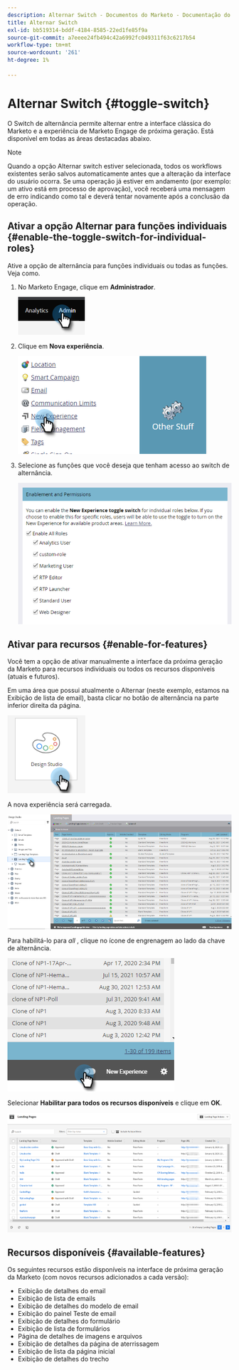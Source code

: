 ```yaml
---
description: Alternar Switch - Documentos do Marketo - Documentação do produto
title: Alternar Switch
exl-id: bb519314-bddf-4184-8585-22ed1fe85f9a
source-git-commit: a7eeee24fb494c42a6992fc049311f63c6217b54
workflow-type: tm+mt
source-wordcount: '261'
ht-degree: 1%

---
```


# Alternar Switch {#toggle-switch}

O Switch de alternância permite alternar entre a interface clássica do Marketo e a experiência de Marketo Engage de próxima geração. Está disponível em todas as áreas destacadas abaixo.

>[!NOTE]
>
>Quando a opção Alternar switch estiver selecionada, todos os workflows existentes serão salvos automaticamente antes que a alteração da interface do usuário ocorra. Se uma operação já estiver em andamento (por exemplo: um ativo está em processo de aprovação), você receberá uma mensagem de erro indicando como tal e deverá tentar novamente após a conclusão da operação.

## Ativar a opção Alternar para funções individuais {#enable-the-toggle-switch-for-individual-roles}

Ative a opção de alternância para funções individuais ou todas as funções. Veja como.

1. No Marketo Engage, clique em **Administrador**.

   ![](assets/toggle-switch-1.png)

1. Clique em **Nova experiência**.

   ![](assets/toggle-switch-2.png)

1. Selecione as funções que você deseja que tenham acesso ao switch de alternância.

   ![](assets/toggle-switch-3.png)

## Ativar para recursos {#enable-for-features}

Você tem a opção de ativar manualmente a interface da próxima geração da Marketo para recursos individuais ou todos os recursos disponíveis (atuais e futuros).

Em uma área que possui atualmente o Alternar (neste exemplo, estamos na Exibição de lista de email), basta clicar no botão de alternância na parte inferior direita da página.

![](assets/toggle-switch-4.png)

A nova experiência será carregada.

![](assets/toggle-switch-5.png)

Para habilitá-lo para _all_ , clique no ícone de engrenagem ao lado da chave de alternância.

![](assets/toggle-switch-6.png)

Selecionar **Habilitar para todos os recursos disponíveis** e clique em **OK**.

![](assets/toggle-switch-7.png)

## Recursos disponíveis {#available-features}

Os seguintes recursos estão disponíveis na interface de próxima geração da Marketo (com novos recursos adicionados a cada versão):

* Exibição de detalhes do email
* Exibição de lista de emails
* Exibição de detalhes do modelo de email
* Exibição do painel Teste de email
* Exibição de detalhes do formulário
* Exibição de lista de formulários
* Página de detalhes de imagens e arquivos
* Exibição de detalhes da página de aterrissagem
* Exibição de lista da página inicial
* Exibição de detalhes do trecho
